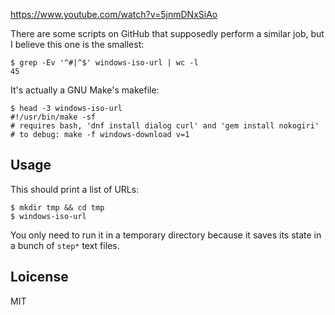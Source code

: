 https://www.youtube.com/watch?v=5jnmDNxSiAo

There are some scripts on GitHub that supposedly perform a similar
job, but I believe this one is the smallest:

~~~
$ grep -Ev '^#|^$' windows-iso-url | wc -l
45
~~~

It's actually a GNU Make's makefile:

~~~
$ head -3 windows-iso-url
#!/usr/bin/make -sf
# requires bash, 'dnf install dialog curl' and 'gem install nokogiri'
# to debug: make -f windows-download v=1
~~~

## Usage

This should print a list of URLs:

    $ mkdir tmp && cd tmp
    $ windows-iso-url

You only need to run it in a temporary directory because it saves its
state in a bunch of `step*` text files.

## Loicense

MIT
